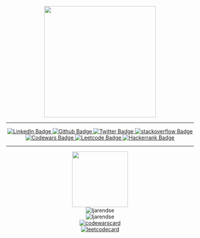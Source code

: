 
<div id="header" align="center">
  <img src="https://media.giphy.com/media/hqU2KkjW5bE2v2Z7Q2/giphy.gif" width="300"/>
</div>


<hr>
<div id="badges" align="center">
  <a href="https://www.linkedin.com/in/ljarendse/">
    <img src="https://img.shields.io/badge/LinkedIn-grey?style=for-the-badge&logo=linkedin&logoColor=white" alt="LinkedIn Badge"/>
  </a>
  <a href="https://github.com/ljarendse">
    <img src="https://img.shields.io/badge/github-grey?style=for-the-badge&logo=github&logoColor=white" alt="Github Badge"/>
  </a>
  <a href="https://twitter.com/ljarendse">
    <img src="https://img.shields.io/badge/Twitter-grey?style=for-the-badge&logo=twitter&logoColor=white" alt="Twitter Badge"/>
  </a>
    <a href="https://stackoverflow.com/users/11346616/ljarendse">
    <img src="https://img.shields.io/badge/stackoverflow-grey?style=for-the-badge&logo=stackoverflow&logoColor=white" alt="stackoverflow Badge"/>
  </a>
  <a href="https://www.codewars.com/users/%E3%82%AA%E3%82%B5%E3%83%A0">
    <img src="https://img.shields.io/badge/codewars-grey?style=for-the-badge&logo=codewars&logoColor=white" alt="Codewars Badge"/>
  </a>
   <a href="https://leetcode.com/LJArendse/">
    <img src="https://img.shields.io/badge/leetcode-grey?style=for-the-badge&logo=leetcode&logoColor=white" alt="Leetcode Badge"/>
  </a>
    <a href="https://www.hackerrank.com/ljarendse">
    <img src="https://img.shields.io/badge/hackerrank-grey?style=for-the-badge&logo=hackerrank&logoColor=white" alt="Hackerrank Badge"/>
  </a>
</div>
<hr>

<div id="header" align="center">
  <img src="https://media.giphy.com/media/KzJkzjggfGN5Py6nkT/giphy.gif" width="150"/>
</div>

<div align="center">
<!--![Anurag's GitHub stats](https://github-readme-stats.vercel.app/api?username=ljarendse&show_icons=true&theme=merko)-->
<img src="https://github-readme-stats.vercel.app/api?username=ljarendse&show_icons=true&theme=merko" alt="ljarendse" />
</div>

<div align="center">
<!--[![GitHub Streak](https://streak-stats.demolab.com/?user=ljarendse&theme=highcontrast))](https://git.io/streak-stats)-->
  <img src="https://streak-stats.demolab.com/?user=ljarendse&theme=highcontrast" alt="ljarendse" />
</div>

<!--https://github.com/DiniFarb/codewars_readme_stats-->
<!--![Codewars](https://github.r2v.ch/codewars?user=オサム&name=true&top_languages=true&stroke=%23BB432C)-->
<div align="center">
  <a href="https://www.codewars.com/users/%E3%82%AA%E3%82%B5%E3%83%A0">
    <img src="https://github.r2v.ch/codewars?user=エニグマ&name=true&top_languages=true&stroke=%23BB432C" alt="codewarscard"/>
  </a>
</div>


<!--https://github.com/JacobLinCool/LeetCode-Stats-Card-->
<!--![Leetcode Stats](https://leetcard.jacoblin.cool/LJArendse?theme=dark?ext=activity)-->
<div align="center">
  <a href="https://leetcode.com/LJArendse/">
    <img src="https://leetcard.jacoblin.cool/ljarendse?theme=dark&ext=activity" alt="leetcodecard"/>
  </a>
</div>


<!--<h2 align="center">Latest Project Contributions</h2>-->

<!--<div align="center">-->
<!--  <a href="https://github.com/ganyariya/gym-md">-->
<!--    <img src="https://github-readme-stats.vercel.app/api/pin/?username=ganyariya&repo=gym-md&theme=merko" alt="gym-md"/>-->
<!--  </a>-->
<!--</div>-->

<!--<div align="center">-->
<!--  <a href="https://github.com/awsdocs/aws-cloudformation-user-guide">-->
<!--    <img src="https://github-readme-stats.vercel.app/api/pin/?username=awsdocs&repo=aws-cloudformation-user-guide&theme=merko" alt="aws-cloudformation-user-guide"/>-->
<!--  </a>-->
<!--</div>-->

<!--<div align="center">-->
<!--  <a href="https://github.com/gameaischool2021members/change">-->
<!--    <img src="https://github-readme-stats.vercel.app/api/pin/?username=gameaischool2021members&repo=change&theme=merko" alt="change"/>-->
<!--  </a>-->
<!--</div> -->




